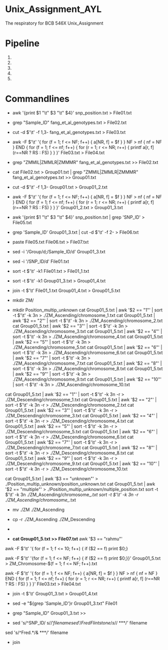 # Unix_Assignment_AYL
The respiratory for BCB 546X Unix_Assignment

# Pipeline
1. 
2. 
3. 
4. 
5. 

# Commandlines
- awk '{print $1 "\t" $3 "\t" $4}' snp_position.txt > File01.txt
- grep "Sample_ID" fang_et_al_genotypes.txt > File02.txt
- cut -d $'\t' -f 1,3- fang_et_al_genotypes.txt > File03.txt
- awk -F $'\t' '{
       for (f = 1; f <= NF; f++) { a[NR, f] = $f }
     }
     NF > nf { nf = NF }
     END {
       for (f = 1; f <= nf; f++) {
           for (r = 1; r <= NR; r++) {
               printf a[r, f] (r==NR ? RS : FS)
           }
       }
    }' File03.txt > File04.txt
- grep "ZMMIL\|ZMMLR\|ZMMMR" fang_et_al_genotypes.txt >> File02.txt


- cat File02.txt > Group01.txt | grep "ZMMIL\|ZMMLR\|ZMMMR" fang_et_al_genotypes.txt >> Group01.txt
- cut -d $'\t' -f 1,3- Group01.txt > Group01_2.txt
- awk -F $'\t' '{
       for (f = 1; f <= NF; f++) { a[NR, f] = $f }
     }
     NF > nf { nf = NF }
     END {
       for (f = 1; f <= nf; f++) {
           for (r = 1; r <= NR; r++) {
               printf a[r, f] (r==NR ? RS : FS)
           }
       }
    }' Group01_2.txt > Group01_3.txt
- awk '{print $1 "\t" $3 "\t" $4}' snp_position.txt | grep 'SNP_ID' > File05.txt
- grep 'Sample_ID' Group01_3.txt | cut -d $'\t' -f 2- > File06.txt
- paste File05.txt File06.txt > File07.txt

- sed -i '/Group/d;/Sample_ID/d' Group01_3.txt
- sed -i '/SNP_ID/d' File01.txt
- sort -t $'\t' -k1 File01.txt > File01_1.txt
- sort -t $'\t' -k1 Group01_3.txt > Group01_4.txt
- join -t $'\t' File01_1.txt Group01_4.txt > Group01_5.txt
- mkdir ZM/
- mkdir Position_multip_unknown
cat Group01_5.txt | awk '$2 == "1"' | sort -t $'\t' -k 3n > ./ZM_Ascending/chromosome_1.txt
cat Group01_5.txt | awk '$2 == "2"' | sort -t $'\t' -k 3n > ./ZM_Ascending/chromosome_2.txt
cat Group01_5.txt | awk '$2 == "3"' | sort -t $'\t' -k 3n > ./ZM_Ascending/chromosome_3.txt
cat Group01_5.txt | awk '$2 == "4"' | sort -t $'\t' -k 3n > ./ZM_Ascending/chromosome_4.txt
cat Group01_5.txt | awk '$2 == "5"' | sort -t $'\t' -k 3n > ./ZM_Ascending/chromosome_5.txt
cat Group01_5.txt | awk '$2 == "6"' | sort -t $'\t' -k 3n > ./ZM_Ascending/chromosome_6.txt
cat Group01_5.txt | awk '$2 == "7"' | sort -t $'\t' -k 3n > ./ZM_Ascending/chromosome_7.txt
cat Group01_5.txt | awk '$2 == "8"' | sort -t $'\t' -k 3n > ./ZM_Ascending/chromosome_8.txt
cat Group01_5.txt | awk '$2 == "9"' | sort -t $'\t' -k 3n > ./ZM_Ascending/chromosome_9.txt
cat Group01_5.txt | awk '$2 == "10"' | sort -t $'\t' -k 3n > ./ZM_Ascending/chromosome_10.txt

cat Group01_5.txt | awk '$2 == "1"' | sort -t $'\t' -k 3n -r > ./ZM_Descending/chromosome_1.txt
cat Group01_5.txt | awk '$2 == "2"' | sort -t $'\t' -k 3n -r > ./ZM_Descending/chromosome_2.txt
cat Group01_5.txt | awk '$2 == "3"' | sort -t $'\t' -k 3n -r > ./ZM_Descending/chromosome_3.txt
cat Group01_5.txt | awk '$2 == "4"' | sort -t $'\t' -k 3n -r > ./ZM_Descending/chromosome_4.txt
cat Group01_5.txt | awk '$2 == "5"' | sort -t $'\t' -k 3n -r > ./ZM_Descending/chromosome_5.txt
cat Group01_5.txt | awk '$2 == "6"' | sort -t $'\t' -k 3n -r > ./ZM_Descending/chromosome_6.txt
cat Group01_5.txt | awk '$2 == "7"' | sort -t $'\t' -k 3n -r > ./ZM_Descending/chromosome_7.txt
cat Group01_5.txt | awk '$2 == "8"' | sort -t $'\t' -k 3n -r > ./ZM_Descending/chromosome_8.txt
cat Group01_5.txt | awk '$2 == "9"' | sort -t $'\t' -k 3n -r > ./ZM_Descending/chromosome_9.txt
cat Group01_5.txt | awk '$2 == "10"' | sort -t $'\t' -k 3n -r > ./ZM_Descending/chromosome_10.txt

cat Group01_5.txt | awk '$3 == "unknown"' > ./Position_multip_unknown/position_unknown.txt
cat Group01_5.txt | awk '$2 == "multiple"' > ./Position_multip_unknown/nultiple_position.txt
sort -t $'\t' -k 3n ./ZM_Ascending/chromosome_*.txt
sort -t $'\t' -k 3n -r ./ZM_Ascending/chromosome_*.txt




- mv ./ZM ./ZM_Ascending
- cp -r ./ZM_Ascending ./ZM_Descending
- 










- **cat Group01_5.txt >> File07.txt** 
awk '$3 == "rahmu"'

awk -F $'\t' '{
       for (f = 1; f <= 10; f++) {
           if ($2 == f) print $0;}
  
awk -F $'\t' '{for (f = 1; f <= NF; f++) { if ($2 == f) print $0;}}' Group01_5.txt > ZM_Chromosome-$(f = 1; f <= NF; f++).txt

awk -F $'\t' '{
       for (f = 1; f <= NF; f++) { a[NR, f] = $f }
     }
     NF > nf { nf = NF }
     END {
       for (f = 1; f <= nf; f++) {
           for (r = 1; r <= NR; r++) {
               printf a[r, f] (r==NR ? RS : FS)
           }
       }
    }' File03.txt > File04.txt














- join -t $'\t' Group01_3.txt > Group01_4.txt

- sed -e "${grep 'Sample_ID'}r Group01_3.txt" File01

- grep "Sample_ID" Group01_3.txt >> 
    
    
 - sed 's/^SNP_ID/ s/$/' filename
sed '/Fred Flintstone/ s/$/ ***/' filename

sed 's/^Fred.*/& ***/' filename
- join 
